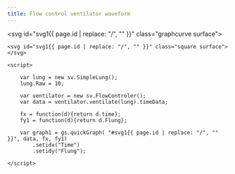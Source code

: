 ```yaml
---
title: Flow control ventilator waveform
---
```

<svg id="svg1{{ page.id | replace: "/", "" }}" class="graphcurve surface"></svg>

<script>

	var lung = new sv.SimpleLung();
	lung.Raw = 10;

	var ventilator = new sv.FlowControler();
	var data = ventilator.ventilate(lung).timeData;

	fx = function(d){return d.time};
	fy1 = function(d){return d.Flung};

	var graph1 = gs.quickGraph( "#svg1{{ page.id | replace: "/", "" }}", data, fx, fy1)
		.setidx("Time")
		.setidy("Flung");

</script>

	<svg id="svg1{{ page.id | replace: "/", "" }}" class="square surface"></svg>

	<script>

		var lung = new sv.SimpleLung();
		lung.Raw = 10;

		var ventilator = new sv.FlowControler();
		var data = ventilator.ventilate(lung).timeData;

		fx = function(d){return d.time};
		fy1 = function(d){return d.Flung};

		var graph1 = gs.quickGraph( "#svg1{{ page.id | replace: "/", "" }}", data, fx, fy1)
			.setidx("Time")
			.setidy("Flung");

	</script>
